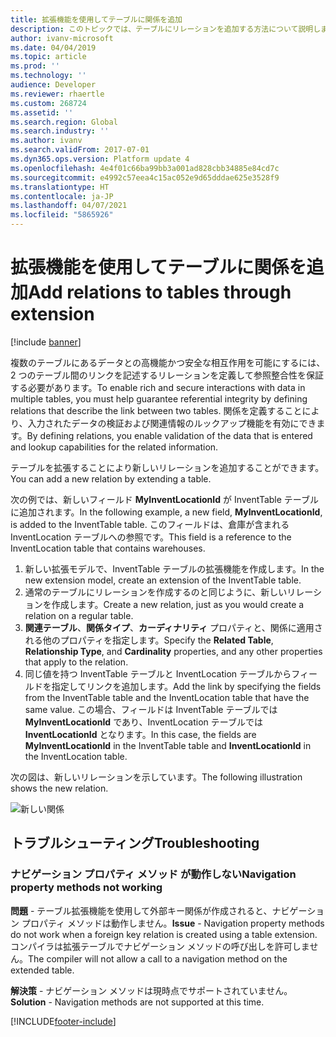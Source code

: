```yaml
---
title: 拡張機能を使用してテーブルに関係を追加
description: このトピックでは、テーブルにリレーションを追加する方法について説明します。
author: ivanv-microsoft
ms.date: 04/04/2019
ms.topic: article
ms.prod: ''
ms.technology: ''
audience: Developer
ms.reviewer: rhaertle
ms.custom: 268724
ms.assetid: ''
ms.search.region: Global
ms.search.industry: ''
ms.author: ivanv
ms.search.validFrom: 2017-07-01
ms.dyn365.ops.version: Platform update 4
ms.openlocfilehash: 4e4f01c66ba99bb3a001ad828cbb34885e84cd7c
ms.sourcegitcommit: e4992c57eea4c15ac052e9d65dddae625e3528f9
ms.translationtype: HT
ms.contentlocale: ja-JP
ms.lasthandoff: 04/07/2021
ms.locfileid: "5865926"
---
```

# <a name="add-relations-to-tables-through-extension"></a><span data-ttu-id="f0da0-103">拡張機能を使用してテーブルに関係を追加</span><span class="sxs-lookup"><span data-stu-id="f0da0-103">Add relations to tables through extension</span></span>

[!include [banner](../includes/banner.md)]

<span data-ttu-id="f0da0-104">複数のテーブルにあるデータとの高機能かつ安全な相互作用を可能にするには、2 つのテーブル間のリンクを記述するリレーションを定義して参照整合性を保証する必要があります。</span><span class="sxs-lookup"><span data-stu-id="f0da0-104">To enable rich and secure interactions with data in multiple tables, you must help guarantee referential integrity by defining relations that describe the link between two tables.</span></span> <span data-ttu-id="f0da0-105">関係を定義することにより、入力されたデータの検証および関連情報のルックアップ機能を有効にできます。</span><span class="sxs-lookup"><span data-stu-id="f0da0-105">By defining relations, you enable validation of the data that is entered and lookup capabilities for the related information.</span></span> 

<span data-ttu-id="f0da0-106">テーブルを拡張することにより新しいリレーションを追加することができます。</span><span class="sxs-lookup"><span data-stu-id="f0da0-106">You can add a new relation by extending a table.</span></span>

<span data-ttu-id="f0da0-107">次の例では、新しいフィールド **MyInventLocationId** が InventTable テーブルに追加されます。</span><span class="sxs-lookup"><span data-stu-id="f0da0-107">In the following example, a new field, **MyInventLocationId**, is added to the InventTable table.</span></span> <span data-ttu-id="f0da0-108">このフィールドは、倉庫が含まれる InventLocation テーブルへの参照です。</span><span class="sxs-lookup"><span data-stu-id="f0da0-108">This field is a reference to the InventLocation table that contains warehouses.</span></span>

1. <span data-ttu-id="f0da0-109">新しい拡張モデルで、InventTable テーブルの拡張機能を作成します。</span><span class="sxs-lookup"><span data-stu-id="f0da0-109">In the new extension model, create an extension of the InventTable table.</span></span>
1. <span data-ttu-id="f0da0-110">通常のテーブルにリレーションを作成するのと同じように、新しいリレーションを作成します。</span><span class="sxs-lookup"><span data-stu-id="f0da0-110">Create a new relation, just as you would create a relation on a regular table.</span></span>
1. <span data-ttu-id="f0da0-111">**関連テーブル**、**関係タイプ**、**カーディナリティ** プロパティと、関係に適用される他のプロパティを指定します。</span><span class="sxs-lookup"><span data-stu-id="f0da0-111">Specify the **Related Table**, **Relationship Type**, and **Cardinality** properties, and any other properties that apply to the relation.</span></span>
1. <span data-ttu-id="f0da0-112">同じ値を持つ InventTable テーブルと InventLocation テーブルからフィールドを指定してリンクを追加します。</span><span class="sxs-lookup"><span data-stu-id="f0da0-112">Add the link by specifying the fields from the InventTable table and the InventLocation table that have the same value.</span></span> <span data-ttu-id="f0da0-113">この場合、フィールドは InventTable テーブルでは **MyInventLocationId** であり、InventLocation テーブルでは **InventLocationId** となります。</span><span class="sxs-lookup"><span data-stu-id="f0da0-113">In this case, the fields are **MyInventLocationId** in the InventTable table and **InventLocationId** in the InventLocation table.</span></span>

<span data-ttu-id="f0da0-114">次の図は、新しいリレーションを示しています。</span><span class="sxs-lookup"><span data-stu-id="f0da0-114">The following illustration shows the new relation.</span></span>

![新しい関係](media/AddRelationToExistingTable.jpg)

## <a name="troubleshooting"></a><span data-ttu-id="f0da0-116">トラブルシューティング</span><span class="sxs-lookup"><span data-stu-id="f0da0-116">Troubleshooting</span></span>

### <a name="navigation-property-methods-not-working"></a><span data-ttu-id="f0da0-117">ナビゲーション プロパティ メソッド が動作しない</span><span class="sxs-lookup"><span data-stu-id="f0da0-117">Navigation property methods not working</span></span>
<span data-ttu-id="f0da0-118">**問題** - テーブル拡張機能を使用して外部キー関係が作成されると、ナビゲーション プロパティ メソッドは動作しません。</span><span class="sxs-lookup"><span data-stu-id="f0da0-118">**Issue** - Navigation property methods do not work when a foreign key relation is created using a table extension.</span></span> <span data-ttu-id="f0da0-119">コンパイラは拡張テーブルでナビゲーション メソッドの呼び出しを許可しません。</span><span class="sxs-lookup"><span data-stu-id="f0da0-119">The compiler will not allow a call to a navigation method on the extended table.</span></span>

<span data-ttu-id="f0da0-120">**解決策** - ナビゲーション メソッドは現時点でサポートされていません。</span><span class="sxs-lookup"><span data-stu-id="f0da0-120">**Solution** - Navigation methods are not supported at this time.</span></span>



[!INCLUDE[footer-include](../../../includes/footer-banner.md)]